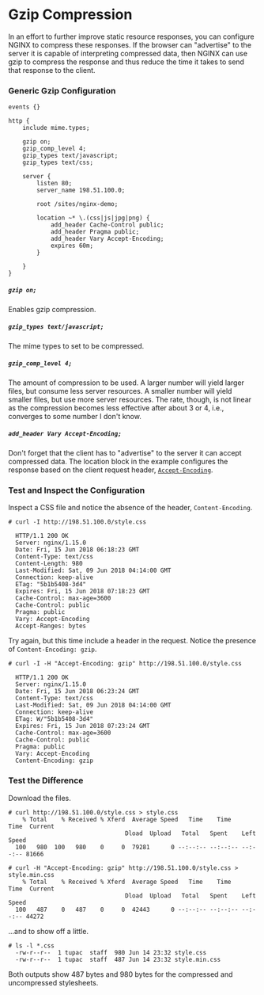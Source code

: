 # Gzip Compression

In an effort to further improve static resource responses, you can configure NGINX to compress these responses. If the browser can "advertise" to the server it is capable of interpreting compressed data, then NGINX can use gzip to compress the response and thus reduce the time it takes to send that response to the client.

### Generic Gzip Configuration

```nginx
events {}

http {
    include mime.types;

    gzip on;
    gzip_comp_level 4;
    gzip_types text/javascript;
    gzip_types text/css;

    server {
        listen 80;
        server_name 198.51.100.0;

        root /sites/nginx-demo;

        location ~* \.(css|js|jpg|png) {
            add_header Cache-Control public;
            add_header Pragma public;
            add_header Vary Accept-Encoding;
            expires 60m;
        }

    }
}
```
##### `gzip on;`

Enables gzip compression.

##### `gzip_types text/javascript;`

The mime types to set to be compressed.

##### `gzip_comp_level 4;`

The amount of compression to be used. A larger number will yield larger files, but consume less server resources. A smaller number will yield smaller files, but use more server resources. The rate, though, is not linear as the compression becomes less effective after about 3 or 4, i.e., converges to some number I don't know.

##### `add_header Vary Accept-Encoding;`

Don't forget that the client has to "advertise" to the server it can accept compressed data. The location block in the example configures the response based on the client request header, [`Accept-Encoding`](https://developer.mozilla.org/en-US/docs/Web/HTTP/Headers/Accept-Encoding).

### Test and Inspect the Configuration

Inspect a CSS file and notice the absence of the header, `Content-Encoding`.

```console
# curl -I http://198.51.100.0/style.css

  HTTP/1.1 200 OK
  Server: nginx/1.15.0
  Date: Fri, 15 Jun 2018 06:18:23 GMT
  Content-Type: text/css
  Content-Length: 980
  Last-Modified: Sat, 09 Jun 2018 04:14:00 GMT
  Connection: keep-alive
  ETag: "5b1b5408-3d4"
  Expires: Fri, 15 Jun 2018 07:18:23 GMT
  Cache-Control: max-age=3600
  Cache-Control: public
  Pragma: public
  Vary: Accept-Encoding
  Accept-Ranges: bytes
```

Try again, but this time include a header in the request. Notice the presence of `Content-Encoding: gzip`.

```console
# curl -I -H "Accept-Encoding: gzip" http://198.51.100.0/style.css

  HTTP/1.1 200 OK
  Server: nginx/1.15.0
  Date: Fri, 15 Jun 2018 06:23:24 GMT
  Content-Type: text/css
  Last-Modified: Sat, 09 Jun 2018 04:14:00 GMT
  Connection: keep-alive
  ETag: W/"5b1b5408-3d4"
  Expires: Fri, 15 Jun 2018 07:23:24 GMT
  Cache-Control: max-age=3600
  Cache-Control: public
  Pragma: public
  Vary: Accept-Encoding
  Content-Encoding: gzip
```

### Test the Difference

Download the files.

```console
# curl http://198.51.100.0/style.css > style.css
    % Total    % Received % Xferd  Average Speed   Time    Time     Time  Current
                                 Dload  Upload   Total   Spent    Left  Speed
  100   980  100   980    0     0  79281      0 --:--:-- --:--:-- --:--:-- 81666

# curl -H "Accept-Encoding: gzip" http://198.51.100.0/style.css > style.min.css
    % Total    % Received % Xferd  Average Speed   Time    Time     Time  Current
                                 Dload  Upload   Total   Spent    Left  Speed
  100   487    0   487    0     0  42443      0 --:--:-- --:--:-- --:--:-- 44272
```

...and to show off a little.

```console
# ls -l *.css
  -rw-r--r--  1 tupac  staff  980 Jun 14 23:32 style.css
  -rw-r--r--  1 tupac  staff  487 Jun 14 23:32 style.min.css
```

Both outputs show 487 bytes and 980 bytes for the compressed and uncompressed stylesheets.
